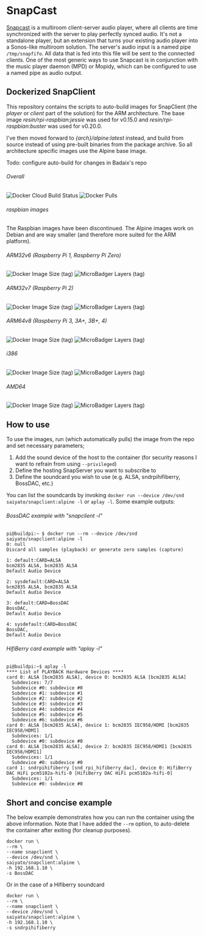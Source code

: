 # SnapCast
[Snapcast](https://github.com/badaix/snapcast) is a multiroom client-server audio player, where all clients are time synchronized with the server to play perfectly synced audio. It's not a standalone player, but an extension that turns your existing audio player into a Sonos-like multiroom solution. The server's audio input is a named pipe `/tmp/snapfifo`. All data that is fed into this file will be sent to the connected clients. One of the most generic ways to use Snapcast is in conjunction with the music player daemon (MPD) or Mopidy, which can be configured to use a named pipe as audio output.

## Dockerized SnapClient
This repository contains the scripts to auto-build images for SnapClient (the *player* or *client* part of the solution) for the ARM architecture. The base image *resin/rpi-raspbian:jessie* was used for v0.15.0 and *resin/rpi-raspbian:buster* was used for v0.20.0. 

I've then moved forward to *{arch}/alpine:latest* instead, and build from source instead of using pre-built binaries from the package archive. So all architecture specific images use the Alpine base image.

Todo: configure auto-build for changes in Badaix's repo

###### Overall
<img alt="Docker Cloud Build Status" src="https://img.shields.io/docker/cloud/build/saiyato/snapclient?style=flat-square">  <img alt="Docker Pulls" src="https://img.shields.io/docker/pulls/saiyato/snapclient?style=flat-square">

###### raspbian images
The Raspbian images have been discontinued. The Alpine images work on Debian and are way smaller (and therefore more suited for the ARM platform).

###### ARM32v6 (Raspberry Pi 1, Raspberry Pi Zero)
<img alt="Docker Image Size (tag)" src="https://img.shields.io/docker/image-size/saiyato/snapclient/arm32v6?style=flat-square">  <img alt="MicroBadger Layers (tag)" src="https://img.shields.io/microbadger/layers/saiyato/snapclient/arm32v6?style=flat-square">
###### ARM32v7 (Raspberry Pi 2)
<img alt="Docker Image Size (tag)" src="https://img.shields.io/docker/image-size/saiyato/snapclient/arm32v7?style=flat-square">  <img alt="MicroBadger Layers (tag)" src="https://img.shields.io/microbadger/layers/saiyato/snapclient/arm32v7?style=flat-square">
###### ARM64v8 (Raspberry Pi 3, 3A+, 3B+, 4)
<img alt="Docker Image Size (tag)" src="https://img.shields.io/docker/image-size/saiyato/snapclient/arm64v8?style=flat-square">  <img alt="MicroBadger Layers (tag)" src="https://img.shields.io/microbadger/layers/saiyato/snapclient/arm64v8?style=flat-square">

###### i386
<img alt="Docker Image Size (tag)" src="https://img.shields.io/docker/image-size/saiyato/snapclient/i386?style=flat-square">  <img alt="MicroBadger Layers (tag)" src="https://img.shields.io/microbadger/layers/saiyato/snapclient/i386?style=flat-square">
###### AMD64
<img alt="Docker Image Size (tag)" src="https://img.shields.io/docker/image-size/saiyato/snapclient/amd64?style=flat-square">  <img alt="MicroBadger Layers (tag)" src="https://img.shields.io/microbadger/layers/saiyato/snapclient/amd64?style=flat-square">

## How to use
To use the images, run (which automatically pulls) the image from the repo and set necessary parameters;
1. Add the sound device of the host to the container (for security reasons I want to refrain from using `--privileged`)
2. Define the hosting SnapServer you want to subscribe to
3. Define the soundcard you wish to use (e.g. ALSA, sndrpihifiberry, BossDAC, etc.)

You can list the soundcards by invoking `docker run --device /dev/snd saiyato/snapclient:alpine -l` or `aplay -l`. Some example outputs:
###### BossDAC example with "snapclient -l"
```
pi@buildpi:~ $ docker run --rm --device /dev/snd saiyato/snapclient:alpine -l
0: null
Discard all samples (playback) or generate zero samples (capture)

1: default:CARD=ALSA
bcm2835 ALSA, bcm2835 ALSA
Default Audio Device

2: sysdefault:CARD=ALSA
bcm2835 ALSA, bcm2835 ALSA
Default Audio Device

3: default:CARD=BossDAC
BossDAC,
Default Audio Device

4: sysdefault:CARD=BossDAC
BossDAC,
Default Audio Device
```

###### HifiBerry card example with "aplay -l"
```
pi@buildpi:~$ aplay -l
**** List of PLAYBACK Hardware Devices ****
card 0: ALSA [bcm2835 ALSA], device 0: bcm2835 ALSA [bcm2835 ALSA]
  Subdevices: 7/7
  Subdevice #0: subdevice #0
  Subdevice #1: subdevice #1
  Subdevice #2: subdevice #2
  Subdevice #3: subdevice #3
  Subdevice #4: subdevice #4
  Subdevice #5: subdevice #5
  Subdevice #6: subdevice #6
card 0: ALSA [bcm2835 ALSA], device 1: bcm2835 IEC958/HDMI [bcm2835 IEC958/HDMI]
  Subdevices: 1/1
  Subdevice #0: subdevice #0
card 0: ALSA [bcm2835 ALSA], device 2: bcm2835 IEC958/HDMI1 [bcm2835 IEC958/HDMI1]
  Subdevices: 1/1
  Subdevice #0: subdevice #0
card 1: sndrpihifiberry [snd_rpi_hifiberry_dac], device 0: HifiBerry DAC HiFi pcm5102a-hifi-0 [HifiBerry DAC HiFi pcm5102a-hifi-0]
  Subdevices: 1/1
  Subdevice #0: subdevice #0
```

## Short and concise example
The below example demonstrates how you can run the container using the above information. Note that I have added the `--rm` option, to auto-delete the container after exiting (for cleanup purposes).

```
docker run \
--rm \
--name snapclient \
--device /dev/snd \
saiyato/snapclient:alpine \
-h 192.168.1.10 \
-s BossDAC
```
Or in the case of a Hifiberry soundcard
```
docker run \
--rm \
--name snapclient \
--device /dev/snd \
saiyato/snapclient:alpine \
-h 192.168.1.10 \
-s sndrpihifiberry
```
